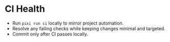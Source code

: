 # CI Health

- Run `pixi run ci` locally to mirror project automation.
- Resolve any failing checks while keeping changes minimal and targeted.
- Commit only after CI passes locally.
